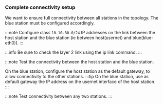 ### Complete connectivity setup

We want to ensure full connectivity between all stations in the topology. The blue station must be configured accordingly.

:::note
Configure class `10.10.30.0/24` IP addresses on the link between the host station and the blue station (ie between host(usernet) and blue(blue-eth0)).
:::

:::info
Be sure to check the layer 2 link using the ip link command.
:::

:::note
Test the connectivity between the host station and the blue station.

On the blue station, configure the host station as the default gateway, to allow connectivity to the other stations.
:::tip
On the blue station, use as default gateway the IP address on the usernet interface of the host station.
:::

:::note
Test connectivity between any two stations.
:::
